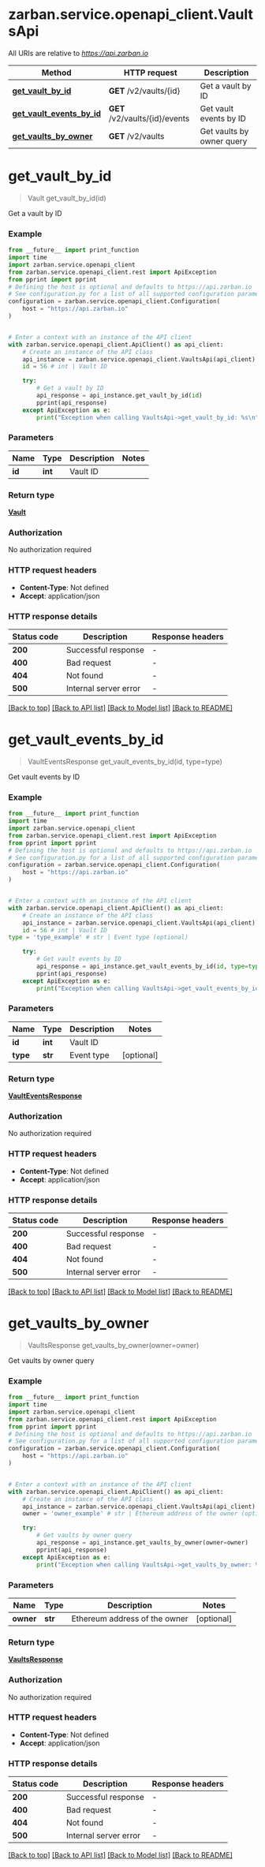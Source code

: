 # zarban.service.openapi_client.VaultsApi

All URIs are relative to *https://api.zarban.io*

Method | HTTP request | Description
------------- | ------------- | -------------
[**get_vault_by_id**](VaultsApi.md#get_vault_by_id) | **GET** /v2/vaults/{id} | Get a vault by ID
[**get_vault_events_by_id**](VaultsApi.md#get_vault_events_by_id) | **GET** /v2/vaults/{id}/events | Get vault events by ID
[**get_vaults_by_owner**](VaultsApi.md#get_vaults_by_owner) | **GET** /v2/vaults | Get vaults by owner query


# **get_vault_by_id**
> Vault get_vault_by_id(id)

Get a vault by ID

### Example

```python
from __future__ import print_function
import time
import zarban.service.openapi_client
from zarban.service.openapi_client.rest import ApiException
from pprint import pprint
# Defining the host is optional and defaults to https://api.zarban.io
# See configuration.py for a list of all supported configuration parameters.
configuration = zarban.service.openapi_client.Configuration(
    host = "https://api.zarban.io"
)


# Enter a context with an instance of the API client
with zarban.service.openapi_client.ApiClient() as api_client:
    # Create an instance of the API class
    api_instance = zarban.service.openapi_client.VaultsApi(api_client)
    id = 56 # int | Vault ID

    try:
        # Get a vault by ID
        api_response = api_instance.get_vault_by_id(id)
        pprint(api_response)
    except ApiException as e:
        print("Exception when calling VaultsApi->get_vault_by_id: %s\n" % e)
```

### Parameters

Name | Type | Description  | Notes
------------- | ------------- | ------------- | -------------
 **id** | **int**| Vault ID | 

### Return type

[**Vault**](Vault.md)

### Authorization

No authorization required

### HTTP request headers

 - **Content-Type**: Not defined
 - **Accept**: application/json

### HTTP response details
| Status code | Description | Response headers |
|-------------|-------------|------------------|
**200** | Successful response |  -  |
**400** | Bad request |  -  |
**404** | Not found |  -  |
**500** | Internal server error |  -  |

[[Back to top]](#) [[Back to API list]](../README.md#documentation-for-api-endpoints) [[Back to Model list]](../README.md#documentation-for-models) [[Back to README]](../README.md)

# **get_vault_events_by_id**
> VaultEventsResponse get_vault_events_by_id(id, type=type)

Get vault events by ID

### Example

```python
from __future__ import print_function
import time
import zarban.service.openapi_client
from zarban.service.openapi_client.rest import ApiException
from pprint import pprint
# Defining the host is optional and defaults to https://api.zarban.io
# See configuration.py for a list of all supported configuration parameters.
configuration = zarban.service.openapi_client.Configuration(
    host = "https://api.zarban.io"
)


# Enter a context with an instance of the API client
with zarban.service.openapi_client.ApiClient() as api_client:
    # Create an instance of the API class
    api_instance = zarban.service.openapi_client.VaultsApi(api_client)
    id = 56 # int | Vault ID
type = 'type_example' # str | Event type (optional)

    try:
        # Get vault events by ID
        api_response = api_instance.get_vault_events_by_id(id, type=type)
        pprint(api_response)
    except ApiException as e:
        print("Exception when calling VaultsApi->get_vault_events_by_id: %s\n" % e)
```

### Parameters

Name | Type | Description  | Notes
------------- | ------------- | ------------- | -------------
 **id** | **int**| Vault ID | 
 **type** | **str**| Event type | [optional] 

### Return type

[**VaultEventsResponse**](VaultEventsResponse.md)

### Authorization

No authorization required

### HTTP request headers

 - **Content-Type**: Not defined
 - **Accept**: application/json

### HTTP response details
| Status code | Description | Response headers |
|-------------|-------------|------------------|
**200** | Successful response |  -  |
**400** | Bad request |  -  |
**404** | Not found |  -  |
**500** | Internal server error |  -  |

[[Back to top]](#) [[Back to API list]](../README.md#documentation-for-api-endpoints) [[Back to Model list]](../README.md#documentation-for-models) [[Back to README]](../README.md)

# **get_vaults_by_owner**
> VaultsResponse get_vaults_by_owner(owner=owner)

Get vaults by owner query

### Example

```python
from __future__ import print_function
import time
import zarban.service.openapi_client
from zarban.service.openapi_client.rest import ApiException
from pprint import pprint
# Defining the host is optional and defaults to https://api.zarban.io
# See configuration.py for a list of all supported configuration parameters.
configuration = zarban.service.openapi_client.Configuration(
    host = "https://api.zarban.io"
)


# Enter a context with an instance of the API client
with zarban.service.openapi_client.ApiClient() as api_client:
    # Create an instance of the API class
    api_instance = zarban.service.openapi_client.VaultsApi(api_client)
    owner = 'owner_example' # str | Ethereum address of the owner (optional)

    try:
        # Get vaults by owner query
        api_response = api_instance.get_vaults_by_owner(owner=owner)
        pprint(api_response)
    except ApiException as e:
        print("Exception when calling VaultsApi->get_vaults_by_owner: %s\n" % e)
```

### Parameters

Name | Type | Description  | Notes
------------- | ------------- | ------------- | -------------
 **owner** | **str**| Ethereum address of the owner | [optional] 

### Return type

[**VaultsResponse**](VaultsResponse.md)

### Authorization

No authorization required

### HTTP request headers

 - **Content-Type**: Not defined
 - **Accept**: application/json

### HTTP response details
| Status code | Description | Response headers |
|-------------|-------------|------------------|
**200** | Successful response |  -  |
**400** | Bad request |  -  |
**404** | Not found |  -  |
**500** | Internal server error |  -  |

[[Back to top]](#) [[Back to API list]](../README.md#documentation-for-api-endpoints) [[Back to Model list]](../README.md#documentation-for-models) [[Back to README]](../README.md)

